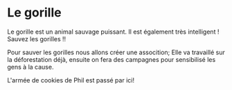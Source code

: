 # Le gorille
Le gorille est un animal sauvage puissant.
Il est également très intelligent !
Sauvez les gorilles !!

Pour sauver les gorilles nous allons créer une assocition;
Elle va travaillé sur la déforestation déjà,
ensuite on fera des campagnes pour sensibilisé les gens à la cause.


L'armée de cookies de Phil est passé par ici!

